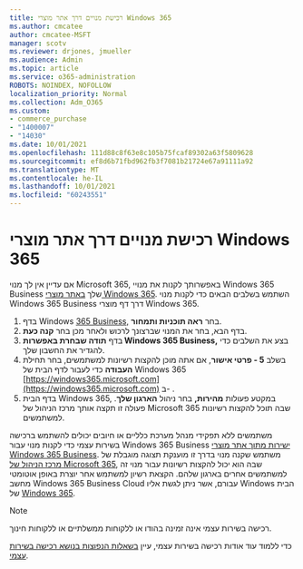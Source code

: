 ```yaml
---
title: רכישת מנויים דרך אתר מוצרי Windows 365
ms.author: cmcatee
author: cmcatee-MSFT
manager: scotv
ms.reviewer: drjones, jmueller
ms.audience: Admin
ms.topic: article
ms.service: o365-administration
ROBOTS: NOINDEX, NOFOLLOW
localization_priority: Normal
ms.collection: Adm_O365
ms.custom:
- commerce_purchase
- "1400007"
- "14030"
ms.date: 10/01/2021
ms.openlocfilehash: 111d88c8f63e8c105b75fcaf89302a63f5809628
ms.sourcegitcommit: ef8d6b71fbd962fb3f7081b21724e67a91111a92
ms.translationtype: MT
ms.contentlocale: he-IL
ms.lasthandoff: 10/01/2021
ms.locfileid: "60243551"
---
```

# <a name="buy-subscriptions-through-the-windows-365-products-site"></a>רכישת מנויים דרך אתר מוצרי Windows 365

אם עדיין אין לך מנוי Microsoft 365, באפשרותך לקנות את מנויי Windows 365 Business שלך [באתר מוצרי Windows 365](https://www.microsoft.com/windows-365/business/compare-plans-pricing?rtc=1). השתמש בשלבים הבאים כדי לקנות מנוי Windows 365 Business דרך דף מוצרי Windows 365.

1. בדף Windows [365 Business,](https://www.microsoft.com/windows-365/business?rtc=1) בחר **ראה תוכניות ותמחור**.
2. בדף הבא, בחר את המנוי שברצונך לרכוש ולאחר מכן בחר **קנה כעת**.
3. בדף **תודה שבחרת באפשרות Windows 365 Business,** בצע את השלבים כדי להגדיר את החשבון שלך.
4. בשלב **5 - פרטי אישור**, אם אתה מוכן להקצות רשיונות למשתמשים, בחר תחילת **העבודה** כדי לעבור לדף הבית של Windows 365 [https://windows365.microsoft.com](https://windows365.microsoft.com) ב- .
5. בדף הבית Windows 365, במקטע פעולות **מהירות,** בחר ניהול **הארגון שלך**. פעולה זו תקצה אותך מרכז הניהול של Microsoft 365 שבה תוכל להקצות רשיונות למשתמשים.

משתמשים ללא תפקידי מנהל מערכת כלליים או חיובים יכולים להשתמש ברכישה בשירות עצמי כדי לקנות מנוי עבור Windows 365 Business [ישירות מתוך אתר מוצרי Windows 365 Business](https://www.microsoft.com/windows-365/business?rtc=1). משתמש שקנה מנוי בדרך זו מוענקת תצוגה מוגבלת של [מרכז הניהול של Microsoft 365](https://go.microsoft.com/fwlink/p/?linkid=2024339), שבה הוא יכול להקצות רשיונות עבור מנוי זה למשתמשים אחרים בארגון שלהם. הקצאת רשיון למשתמש אחר יוצרת באופן אוטומטי מחשב Windows 365 Business Cloud עבורם, אשר ניתן לגשת אליו Windows הבית של [Windows 365](https://windows365.microsoft.com/).

> [!NOTE]
> רכישה בשירות עצמי אינה זמינה בהודו או ללקוחות ממשלתיים או ללקוחות חינוך.

כדי ללמוד עוד אודות רכישה בשירות עצמי, עיין [בשאלות הנפוצות בנושא רכישה בשירות עצמי](https://docs.microsoft.com/microsoft-365/commerce/subscriptions/self-service-purchase-faq).
